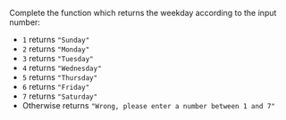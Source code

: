 Complete the function which returns the weekday according to the input number:

* `1` returns `"Sunday"`
* `2` returns `"Monday"`
* `3` returns `"Tuesday"`
* `4` returns `"Wednesday"`
* `5` returns `"Thursday"`
* `6` returns `"Friday"`
* `7` returns `"Saturday"`
* Otherwise returns `"Wrong, please enter a number between 1 and 7"`
